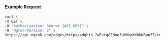 <!-- Code generated for API Clients. DO NOT EDIT. -->

#### Example Request

```bash
curl \
-X GET \
-H "Authorization: Bearer {API_KEY}" \
-H "Ngrok-Version: 2" \
https://api.ngrok.com/edges/https/edghts_2wEztg8Zdoo3UV8kpKXbbW8anf5/routes/edghtsrt_2wEztd7zNJQlMQKq76Rnsuq2i3f/circuit_breaker
```

